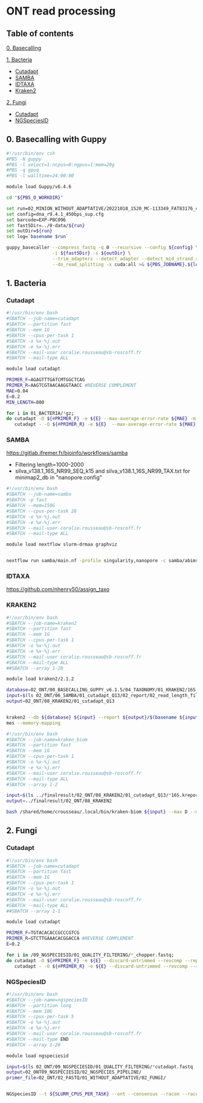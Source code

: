 # ONT read processing 

## Table of contents
[0. Basecalling](#Basecalling)  
  
[1. Bacteria](#ont_bacteria)  
- [Cutadapt](#ont_bacteria_cutadapt)  
- [SAMBA](#ont_bacteria_samba)  
- [IDTAXA](#ont_bacteria_idtaxa)  
- [Kraken2](#ont_bacteria_kraken2)  
  
[2. Fungi](#ont_fungi)  
- [Cutadapt](#ont_fungi_cutadapt)  
- [NGSpeciesID](#ont_fungi_NGSpeciesID)


## 0. Basecalling with Guppy <a name="Basecalling"></a>

```bash
#!/usr/bin/env csh
#PBS -N guppy
#PBS -l select=1:ncpus=8:ngpus=1:mem=20g 
#PBS -q gpuq
#PBS -l walltime=24:00:00

module load Guppy/v6.4.6

cd "${PBS_O_WORKDIR}"

set run=02_MINION_WITHOUT_ADAPTATIVE/20221018_1520_MC-113349_FAT83176_47094a99
set config=dna_r9.4.1_450bps_sup.cfg
set barcode=EXP-PBC096
set fast5Dir=../0-data/${run}
set outDir=${run}
set log=`basename $run`

guppy_basecaller --compress_fastq -q 0 --recursive --config ${config} \
                 -i ${fast5Dir} -s ${outDir} \
                 --trim_adapters --detect_adapter --detect_mid_strand_adapter --detect_mid_strand_barcodes --barcode_kits ${barcode} \
                 --do_read_splitting -x cuda:all >& ${PBS_JOBNAME}.${log}.log
```

## 1. Bacteria <a name="ont_bacteria"></a>
### Cutadapt <a name="ont_bacteria_cutadapt"></a>

```bash
#!/usr/bin/env bash
#SBATCH --job-name=cutadapt
#SBATCH --partition fast
#SBATCH --mem 1G
#SBATCH --cpus-per-task 1
#SBATCH -o %x-%j.out
#SBATCH -e %x-%j.err
#SBATCH --mail-user coralie.rousseau@sb-roscoff.fr
#SBATCH --mail-type ALL

module load cutadapt

PRIMER_F=AGAGTTTGATCMTGGCTCAG
PRIMER_R=AAGTCGTAACAAGGTAACC #REVERSE COMPLEMENT
MAE=0.04
E=0.2
MIN_LENGTH=800

for i in 01_BACTERIA/*gz;
do cutadapt -O ${#PRIMER_F} -e ${E} --max-average-error-rate ${MAE} -m ${MIN_LENGTH} --discard-untrimmed --revcomp --report=minimal -g ${PRIMER_F} ${i} | \
   cutadapt - -O ${#PRIMER_R} -e ${E}  --max-average-error-rate ${MAE} -m ${MIN_LENGTH} --discard-untrimmed --report=minimal -a ${PRIMER_R} -o ${i%.fastq.gz}_cutadapt.fastq.gz; done
```

### SAMBA <a name="ont_bacteria_samba"></a>
https://gitlab.ifremer.fr/bioinfo/workflows/samba

- Filtering length=1000-2000  
- silva_v138.1_16S_NR99_SEQ_k15 and silva_v138.1_16S_NR99_TAX.txt for minimap2_db in "nanopore.config"  

```bash
#!/usr/bin/env bash
#SBATCH --job-name=samba
#SBATCH -p fast
#SBATCH --mem=150G
#SBATCH --cpus-per-task 28
#SBATCH -o %x-%j.out 
#SBATCH -e %x-%j.err
#SBATCH --mail-user coralie.rousseau@sb-roscoff.fr
#SBATCH --mail-type ALL

module load nextflow slurm-drmaa graphviz


nextflow run samba/main.nf -profile singularity,nanopore -c samba/abims.config
```
### IDTAXA <a name="ont_bacteria_idtaxa"></a>

https://github.com/nhenry50/assign_taxo

### KRAKEN2 <a name="ont_bacteria_kraken2"></a>

```bash
#!/usr/bin/env bash
#SBATCH --job-name=kraken2
#SBATCH --partition fast
#SBATCH --mem 1G
#SBATCH --cpus-per-task 1
#SBATCH -o %x-%j.out 
#SBATCH -e %x-%j.err
#SBATCH --mail-user coralie.rousseau@sb-roscoff.fr
#SBATCH --mail-type ALL
##SBATCH --array 1-28

module load kraken2/2.1.2  

database=02_ONT/00_BASECALLING_GUPPY_v6.1.5/04_TAXONOMY/01_KRAKEN2/16S_KRAKEN2_138.1
input=$(ls 02_ONT/06_SAMBA/01_cutadapt_Q13/02_report/02_read_length_filtering/*gz | awk "NR==$SLURM_ARRAY_TASK_ID") 
output=02_ONT/08_KRAKEN2/01_cutadapt_Q13


kraken2 --db ${database} ${input} --report ${output}/$(basename ${input%.fastq.gz}_16S.kreport) --output ${output}/$(basename ${input%.fastq.gz}_16S.kraken) --use-na
mes --memory-mapping
```

```bash
#!/usr/bin/env bash
#SBATCH --job-name=kraken_biom
#SBATCH --partition fast
#SBATCH --mem 1G
#SBATCH --cpus-per-task 1
#SBATCH -o %x-%j.out 
#SBATCH -e %x-%j.err
#SBATCH --mail-user coralie.rousseau@sb-roscoff.fr
#SBATCH --mail-type ALL
#SBATCH --array 1-2

input=$(ls ../finalresult/02_ONT/08_KRAKEN2/01_cutadapt_Q13/*16S.kreport  | awk "NR==$SLURM_ARRAY_TASK_ID")
output=../finalresult/02_ONT/08_KRAKEN2

bash /shared/home/crousseau/.local/bin/kraken-biom ${input} --max D --min S -o ${output}/abondant_table_16S.biom
```

## 2. Fungi <a name="ont_fungi"></a>
### Cutadapt <a name="ont_fungi_cutadapt"></a>

```bash
#!/usr/bin/env bash
#SBATCH --job-name=cutadapt
#SBATCH --partition fast
#SBATCH --mem 1G
#SBATCH --cpus-per-task 1 
#SBATCH -o %x-%j.out 
#SBATCH -e %x-%j.err
#SBATCH --mail-user coralie.rousseau@sb-roscoff.fr
#SBATCH --mail-type ALL
##SBATCH --array 1-1

module load cutadapt

PRIMER_F=TGTACACACCGCCCGTCG
PRIMER_R=GTCTTGAAACACGGACCA #REVERSE COMPLEMENT
E=0.2

for i in /09_NGSPECIESID/01_QUALITY_FILTERING/*_chopper.fastq;
do cutadapt -O ${#PRIMER_F} -e ${E} --discard-untrimmed --revcomp --report=minimal -g ${PRIMER_F} ${i} | \
   cutadapt - -O ${#PRIMER_R} -e ${E} --discard-untrimmed --revcomp --report=minimal -a ${PRIMER_R} -o ${i%.fastq}_cutadapt.fastq; done
```

### NGSpeciesID <a name="ont_fungi_NGSpeciesID"></a>
```bash
#!/usr/bin/env bash
#SBATCH --job-name=ngspeciesID
#SBATCH --partition long
#SBATCH --mem 10G
#SBATCH --cpus-per-task 5
#SBATCH -o %x-%j.out 
#SBATCH -e %x-%j.err
#SBATCH --mail-user coralie.rousseau@sb-roscoff.fr
#SBATCH --mail-type END
#SBATCH --array 1-28

module load ngspeciesid

input=$(ls 02_ONT/09_NGSPECIESID/01_QUALITY_FILTERING/*cutadapt.fastq | awk "NR==$SLURM_ARRAY_TASK_ID") 
output=02_ONT09_NGSPECIESID/02_NGSPECIES_PIPELINE/
primer_file=02_ONT/02_FASTQ/01_WITHOUT_ADAPTATIVE/02_FUNGI/


NGSpeciesID --t ${SLURM_CPUS_PER_TASK} --ont --consensus --racon --racon_iter 6 --abundance_ratio 0.002 --fastq ${input} --outfolder ${output}/$(basename ${input%.fastq}
```

